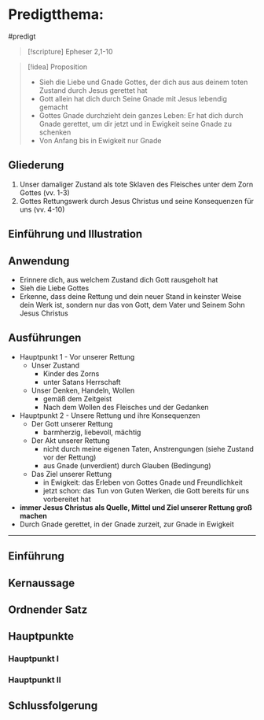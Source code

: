 
# Predigtthema:

#predigt 

> [!scripture] Epheser 2,1-10

> [!idea] Proposition
> - Sieh die Liebe und Gnade Gottes, der dich aus aus deinem toten Zustand durch Jesus gerettet hat
> - Gott allein hat dich durch Seine Gnade mit Jesus lebendig gemacht
> - Gottes Gnade durchzieht dein ganzes Leben: Er hat dich durch Gnade gerettet, um dir jetzt und in Ewigkeit seine Gnade zu schenken
> - Von Anfang bis in Ewigkeit nur Gnade

## Gliederung

1. Unser damaliger Zustand als tote Sklaven des Fleisches unter dem Zorn Gottes (vv. 1-3)
2. Gottes Rettungswerk durch Jesus Christus und seine Konsequenzen für uns (vv. 4-10)

## Einführung und Illustration

## Anwendung

- Erinnere dich, aus welchem Zustand dich Gott rausgeholt hat
- Sieh die Liebe Gottes
- Erkenne, dass deine Rettung und dein neuer Stand in keinster Weise dein Werk ist, sondern nur das von Gott, dem Vater und Seinem Sohn Jesus Christus

## Ausführungen

- Hauptpunkt 1 - Vor unserer Rettung
	- Unser Zustand
		- Kinder des Zorns
		- unter Satans Herrschaft
	- Unser Denken, Handeln, Wollen
		- gemäß dem Zeitgeist
		- Nach dem Wollen des Fleisches und der Gedanken
- Hauptpunkt 2 - Unsere Rettung und ihre Konsequenzen
	- Der Gott unserer Rettung
		- barmherzig, liebevoll, mächtig
	- Der Akt unserer Rettung
		- nicht durch meine eigenen Taten, Anstrengungen (siehe Zustand vor der Rettung)
		- aus Gnade (unverdient) durch Glauben (Bedingung)
	- Das Ziel unserer Rettung
		- in Ewigkeit: das Erleben von Gottes Gnade und Freundlichkeit
		- jetzt schon: das Tun von Guten Werken, die Gott bereits für uns vorbereitet hat
- **immer Jesus Christus als Quelle, Mittel und Ziel unserer Rettung groß machen**
- Durch Gnade gerettet, in der Gnade zurzeit, zur Gnade in Ewigkeit

---

## Einführung

## Kernaussage

## Ordnender Satz

## Hauptpunkte

### Hauptpunkt I

### Hauptpunkt II

## Schlussfolgerung